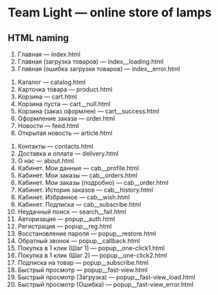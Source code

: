# Team Light — online store of lamps

## HTML naming
1. Главная — index.html
1. Главная (загрузка товаров) — index__loading.html
1. Главная (ошибка загрузки товаров) — index__error.html
<!-- добавить цену range -->
1. Каталог — catalog.html
1. Карточка товара — product.html
1. Корзина — cart.html
1. Корзина пуста — cart__null.html
1. Корзина (заказ оформлен) — cart__success.html
1. Оформление заказа — order.html
1. Новости — feed.html
1. Открытая новость — article.html 
<!-- карта -->
1. Контакты — contacts.html
1. Доставка и оплата — delivery.html
1. О нас — about.html
1. Кабинет. Мои данные — cab__profile.html
1. Кабинет. Мои заказы — cab__orders.html
1. Кабинет. Мои заказы (подробно) — cab__order.html
1. Кабинет. История заказов — cab__history.html
1. Кабинет. Избранное — cab__wish.html
1. Кабинет. Подписка — cab__subscribe.html
1. Неудачный поиск — search__fail.html
1. Авторизация — popup__auth.html
1. Регистрация — popup__reg.html
1. Восстановление пароля — popup__restore.html
1. Обратный звонок — popup__callback.html
1. Покупка в 1 клик (Шаг 1) — popup__one-click1.html
1. Покупка в 1 клик (Шаг 2) — popup__one-click2.html
1. Подписка на товар — popup__subscribe.html
1. Быстрый просмотр — popup__fast-view.html
1. Быстрый просмотр (Загрузка) — popup__fast-view_load.html
1. Быстрый просмотр (Ошибка) — popup__fast-view_error.html

